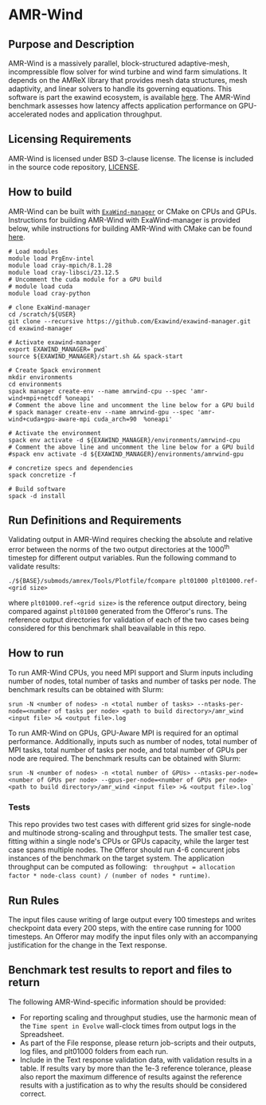 # AMR-Wind

## Purpose and Description

AMR-Wind is a massively parallel, block-structured adaptive-mesh, incompressible flow solver for wind turbine and wind farm simulations. It depends on the AMReX library that provides mesh data structures, mesh adaptivity, and linear solvers to handle its governing equations. This software is part the exawind ecosystem, is available [here](https://github.com/exawind/AMR-Wind). The AMR-Wind benchmark assesses how latency affects application performance on GPU-accelerated nodes and application throughput. 

## Licensing Requirements

AMR-Wind is licensed under BSD 3-clause license. The license is included in the source code repository, [LICENSE](https://github.com/Exawind/amr-wind/blob/main/LICENSE).

## How to build

AMR-Wind can be built with [`ExaWind-manager`](https://github.com/Exawind/exawind-manager) or CMake on CPUs and GPUs. Instructions for building AMR-Wind with ExaWind-manager is provided below, while instructions for building AMR-Wind with CMake can be found [here](https://exawind.github.io/amr-wind/user/build.html).

```
# Load modules
module load PrgEnv-intel
module load cray-mpich/8.1.28
module load cray-libsci/23.12.5
# Uncomment the cuda module for a GPU build 
# module load cuda 
module load cray-python

# clone ExaWind-manager
cd /scratch/${USER}
git clone --recursive https://github.com/Exawind/exawind-manager.git
cd exawind-manager

# Activate exawind-manager
export EXAWIND_MANAGER=`pwd`
source ${EXAWIND_MANAGER}/start.sh && spack-start

# Create Spack environment
mkdir environments
cd environments
spack manager create-env --name amrwind-cpu --spec 'amr-wind+mpi+netcdf %oneapi'
# Comment the above line and uncomment the line below for a GPU build
# spack manager create-env --name amrwind-gpu --spec 'amr-wind+cuda+gpu-aware-mpi cuda_arch=90  %oneapi'

# Activate the environment
spack env activate -d ${EXAWIND_MANAGER}/environments/amrwind-cpu
# Comment the above line and uncomment the line below for a GPU build
#spack env activate -d ${EXAWIND_MANAGER}/environments/amrwind-gpu

# concretize specs and dependencies
spack concretize -f

# Build software
spack -d install

```

## Run Definitions and Requirements

Validating output in AMR-Wind requires checking the absolute and relative error between the norms of the two output directories at the 1000<sup>th</sup> timestep for different output variables. Run the following command to validate results:

```
./${BASE}/submods/amrex/Tools/Plotfile/fcompare plt01000 plt01000.ref-<grid size>

```
where `plt01000.ref-<grid size>` is the reference output directory, being compared against `plt01000` generated from the Offeror's runs. The reference output directories for validation of each of the two cases being considered for this
benchmark shall beavailable in this repo.

## How to run

To run AMR-Wind CPUs, you need MPI support and Slurm inputs including number of nodes, total number of tasks and number of tasks per node. The benchmark results can be obtained with Slurm:
```
srun -N <number of nodes> -n <total number of tasks> --ntasks-per-node=<number of tasks per node> <path to build directory>/amr_wind <input file> >& <output file>.log

```
To run AMR-Wind on GPUs, GPU-Aware MPI is required for an optimal performance. Additionally, inputs such as number of nodes, total number of MPI tasks, total number of tasks per node, and total number of GPUs per node are required. The benchmark results can be obtained with Slurm:
```
srun -N <number of nodes> -n <total number of GPUs> --ntasks-per-node=<number of GPUs per node> --gpus-per-node=<number of GPUs per node> <path to build directory>/amr_wind <input file> >& <output file>.log`

```
### Tests

This repo provides two test cases with different grid sizes for single-node and multinode strong-scaling and throughput tests. The smaller test case, fitting within a single node's CPUs or GPUs capacity, while the larger test case spans multiple nodes. The Offeror should run 4-6 concurent jobs instances of the benchmark on the target system. The application throughput can be computed as following: ` throughput = allocation factor * node-class count) / (number of nodes * runtime)`.

## Run Rules

The input files cause writing of large output every 100 timesteps and writes checkpoint data every 200 steps, with the entire case running for 1000 timesteps. An Offeror may modify the input files only with an accompanying justification for the change in the Text response.

## Benchmark test results to report and files to return

The following AMR-Wind-specific information should be provided:

* For reporting scaling and throughput studies, use the harmonic mean of the `Time spent in Evolve` wall-clock times from output logs in the Spreadsheet.
* As part of the File response, please return job-scripts and their outputs, log files, and plt01000 folders from each run.
* Include in the Text response validation data, with validation results in a table. If results vary by more than the 1e-3 reference tolerance, please also report the maximum difference of results against the reference results with a justification as to why the results should be considered correct.
